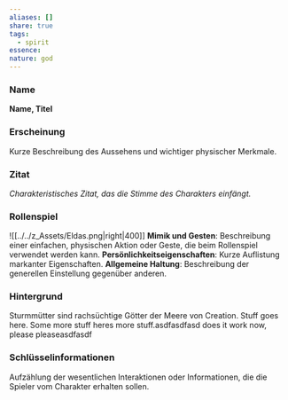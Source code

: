 ```yaml
---
aliases: []
share: true
tags:
  - spirit
essence: 
nature: god
---
```


### Name

**Name, Titel**

### Erscheinung

Kurze Beschreibung des Aussehens und wichtiger physischer Merkmale. 

### Zitat

*Charakteristisches Zitat, das die Stimme des Charakters einfängt.*

### Rollenspiel
![[../../z_Assets/Eldas.png|right|400]]
**Mimik und Gesten**: Beschreibung einer einfachen, physischen Aktion oder Geste, die beim Rollenspiel verwendet werden kann.
**Persönlichkeitseigenschaften**: Kurze Auflistung markanter Eigenschaften.
**Allgemeine Haltung**: Beschreibung der generellen Einstellung gegenüber anderen.

### Hintergrund

Sturmmütter sind rachsüchtige Götter der Meere von Creation.
Stuff goes here. Some more stuff heres more stuff.asdfasdfasd
 does it work now, please pleaseasdfasdf
### Schlüsselinformationen

Aufzählung der wesentlichen Interaktionen oder Informationen, die die Spieler vom Charakter erhalten sollen.